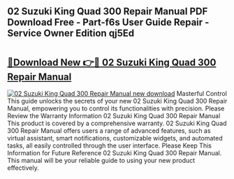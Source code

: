 ## 02 Suzuki King Quad 300 Repair Manual PDF Download Free - Part-f6s User Guide Repair - Service Owner Edition qj5Ed

# <h2><a href="http://bc76196.oget.top/?id=02+Suzuki+King+Quad+300+Repair+Manual">🔗Download New 👉🔴 02 Suzuki King Quad 300 Repair Manual</a></h2>

[![02 Suzuki King Quad 300 Repair Manual new download](https://i.imgur.com/5g1atiW.png)](http://bc76196.oget.top/?id=02+Suzuki+King+Quad+300+Repair+Manual)
Masterful Control This guide unlocks the secrets of your new 02 Suzuki King Quad 300 Repair Manual, empowering you to control its functionalities with precision. Please Review the Warranty Information 02 Suzuki King Quad 300 Repair Manual This product is covered by a comprehensive warranty. 02 Suzuki King Quad 300 Repair Manual offers users a range of advanced features, such as virtual assistant, smart notifications, customizable widgets, and automated tasks, all easily controlled through the user interface. Please Keep This Information for Future Reference 02 Suzuki King Quad 300 Repair Manual. This manual will be your reliable guide to using your new product effectively.
